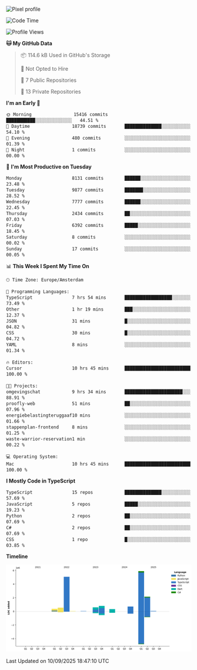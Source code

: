 ![Pixel profile](https://pixel-profile.vercel.app/api/github-stats?username=Atchferox&screen_effect=true&theme=rainbow
)


<!--START_SECTION:waka-->
![Code Time](http://img.shields.io/badge/Code%20Time-745%20hrs%2021%20mins-blue)

![Profile Views](http://img.shields.io/badge/Profile%20Views-1-blue)

**🐱 My GitHub Data** 

> 📦 114.6 kB Used in GitHub's Storage 
 > 
> 🚫 Not Opted to Hire
 > 
> 📜 7 Public Repositories 
 > 
> 🔑 13 Private Repositories 
 > 
**I'm an Early 🐤** 

```text
🌞 Morning                15416 commits       ███████████░░░░░░░░░░░░░░   44.51 % 
🌆 Daytime                18739 commits       ██████████████░░░░░░░░░░░   54.10 % 
🌃 Evening                480 commits         ░░░░░░░░░░░░░░░░░░░░░░░░░   01.39 % 
🌙 Night                  1 commits           ░░░░░░░░░░░░░░░░░░░░░░░░░   00.00 % 
```
📅 **I'm Most Productive on Tuesday** 

```text
Monday                   8131 commits        ██████░░░░░░░░░░░░░░░░░░░   23.48 % 
Tuesday                  9877 commits        ███████░░░░░░░░░░░░░░░░░░   28.52 % 
Wednesday                7777 commits        ██████░░░░░░░░░░░░░░░░░░░   22.45 % 
Thursday                 2434 commits        ██░░░░░░░░░░░░░░░░░░░░░░░   07.03 % 
Friday                   6392 commits        █████░░░░░░░░░░░░░░░░░░░░   18.45 % 
Saturday                 8 commits           ░░░░░░░░░░░░░░░░░░░░░░░░░   00.02 % 
Sunday                   17 commits          ░░░░░░░░░░░░░░░░░░░░░░░░░   00.05 % 
```


📊 **This Week I Spent My Time On** 

```text
🕑︎ Time Zone: Europe/Amsterdam

💬 Programming Languages: 
TypeScript               7 hrs 54 mins       ██████████████████░░░░░░░   73.49 % 
Other                    1 hr 19 mins        ███░░░░░░░░░░░░░░░░░░░░░░   12.37 % 
JSON                     31 mins             █░░░░░░░░░░░░░░░░░░░░░░░░   04.82 % 
CSS                      30 mins             █░░░░░░░░░░░░░░░░░░░░░░░░   04.72 % 
YAML                     8 mins              ░░░░░░░░░░░░░░░░░░░░░░░░░   01.34 % 

🔥 Editors: 
Cursor                   10 hrs 45 mins      █████████████████████████   100.00 % 

🐱‍💻 Projects: 
omgevingschat            9 hrs 34 mins       ██████████████████████░░░   88.91 % 
proofly-web              51 mins             ██░░░░░░░░░░░░░░░░░░░░░░░   07.96 % 
energiebelastingteruggaaf10 mins             ░░░░░░░░░░░░░░░░░░░░░░░░░   01.66 % 
stappenplan-frontend     8 mins              ░░░░░░░░░░░░░░░░░░░░░░░░░   01.25 % 
waste-warrior-reservation1 min               ░░░░░░░░░░░░░░░░░░░░░░░░░   00.22 % 

💻 Operating System: 
Mac                      10 hrs 45 mins      █████████████████████████   100.00 % 
```

**I Mostly Code in TypeScript** 

```text
TypeScript               15 repos            ██████████████░░░░░░░░░░░   57.69 % 
JavaScript               5 repos             █████░░░░░░░░░░░░░░░░░░░░   19.23 % 
Python                   2 repos             ██░░░░░░░░░░░░░░░░░░░░░░░   07.69 % 
C#                       2 repos             ██░░░░░░░░░░░░░░░░░░░░░░░   07.69 % 
CSS                      1 repo              █░░░░░░░░░░░░░░░░░░░░░░░░   03.85 % 
```



**Timeline**

![Lines of Code chart](https://raw.githubusercontent.com/Atchferox/Atchferox/main/assets/bar_graph.png)


 Last Updated on 10/09/2025 18:47:10 UTC
<!--END_SECTION:waka-->

